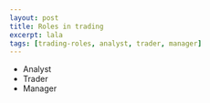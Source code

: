 ```yaml
---
layout: post
title: Roles in trading
excerpt: lala
tags: [trading-roles, analyst, trader, manager]
---
```


* Analyst
* Trader
* Manager
